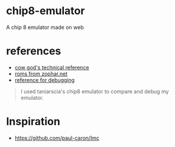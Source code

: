 # chip8-emulator
A chip 8 emulator made on web

# references 
- [cow god's technical reference](http://devernay.free.fr/hacks/chip8/C8TECH10.HTM) <br>
- [roms from zophar.net](https://www.zophar.net/pdroms/chip8.html)
- [reference for debugging](https://taniarascia.github.io/chip8/)
> I used taniarscia's chip8 emulator to compare and debug my emulator.

# Inspiration 
- https://github.com/paul-caron/lmc
